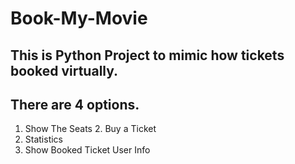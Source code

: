 # Book-My-Movie

## This is Python Project to mimic how tickets booked virtually.
## There are 4 options.

1. Show The Seats                                                                                                                                                                    2. Buy a Ticket
3. Statistics
4. Show Booked Ticket User Info





